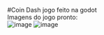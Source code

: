 #Coin Dash jogo feito na godot<br>
Imagens do jogo pronto:<br>
![image](https://github.com/user-attachments/assets/3fa7eeab-759e-48a4-8b9c-5ac3cf50726e) ![image](https://github.com/user-attachments/assets/c8ffa3e4-7cf7-4132-a39e-16bf84cdef00)
